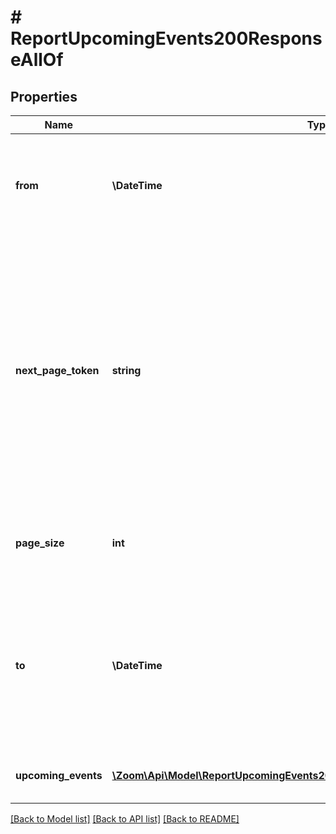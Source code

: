 # # ReportUpcomingEvents200ResponseAllOf

## Properties

Name | Type | Description | Notes
------------ | ------------- | ------------- | -------------
**from** | **\DateTime** | The report&#39;s start date. This value must be within the past six months. | [optional]
**next_page_token** | **string** | The next page token is used to paginate through large result sets. A next page token returns when the set of available results exceeds the current page size. The expiration period for this token is 15 minutes. | [optional]
**page_size** | **int** | The number of records returned in a single API call. | [optional] [default to 30]
**to** | **\DateTime** | The report&#39;s end date. This value must be within the past six months and cannot exceed a month from the &#x60;from&#x60; value. | [optional]
**upcoming_events** | [**\Zoom\Api\Model\ReportUpcomingEvents200ResponseAllOfUpcomingEventsInner[]**](ReportUpcomingEvents200ResponseAllOfUpcomingEventsInner.md) | Information about the upcoming event. | [optional]

[[Back to Model list]](../../README.md#models) [[Back to API list]](../../README.md#endpoints) [[Back to README]](../../README.md)
